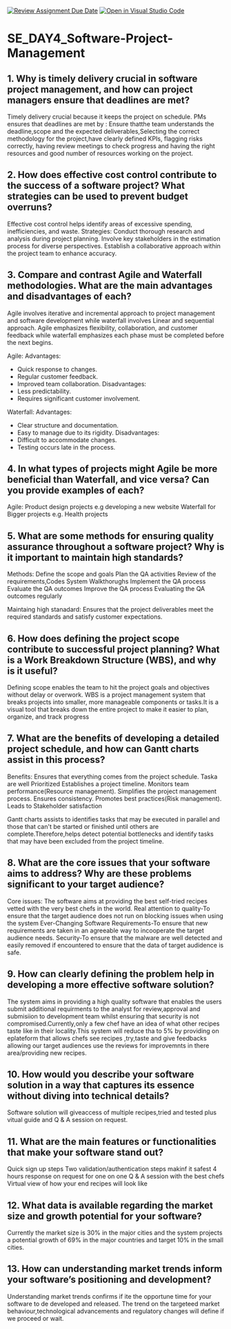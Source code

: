 [![Review Assignment Due Date](https://classroom.github.com/assets/deadline-readme-button-22041afd0340ce965d47ae6ef1cefeee28c7c493a6346c4f15d667ab976d596c.svg)](https://classroom.github.com/a/9pw6JKcu)
[![Open in Visual Studio Code](https://classroom.github.com/assets/open-in-vscode-2e0aaae1b6195c2367325f4f02e2d04e9abb55f0b24a779b69b11b9e10269abc.svg)](https://classroom.github.com/online_ide?assignment_repo_id=15718764&assignment_repo_type=AssignmentRepo)
# SE_DAY4_Software-Project-Management
## 1. Why is timely delivery crucial in software project management, and how can project managers ensure that deadlines are met?
Timely delivery crucial because it keeps the project on schedule.
PMs ensures that deadlines are met by : Ensure thatthe team understands the deadline,scope and the expected deliverables,Selecting the correct methodology for the project,have clearly defined KPIs, flagging risks correctly, having review meetings to check progress and having the right resources and good number of resources working on the project.
## 2. How does effective cost control contribute to the success of a software project? What strategies can be used to prevent budget overruns?
Effective cost control  helps identify areas of excessive spending, inefficiencies, and waste.
Strategies: 
 Conduct thorough research and analysis during project planning.
 Involve key stakeholders in the estimation process for diverse  perspectives.
 Establish a collaborative approach within the project team to  enhance accuracy.
## 3. Compare and contrast Agile and Waterfall methodologies. What are the main advantages and disadvantages of each?
Agile involves iterative and incremental approach to project management and software development while waterfall involves Linear and sequential approach.
Agile emphasizes flexibility, collaboration, and customer feedback while waterfall emphasizes each phase must be completed before the next begins.

Agile:
Advantages:
- Quick response to changes.
- Regular customer feedback.
- Improved team collaboration.
Disadvantages:
- Less predictability.
- Requires significant customer involvement.

Waterfall:
Advantages:
- Clear structure and documentation.
- Easy to manage due to its rigidity.
Disadvantages:
- Difficult to accommodate changes.
- Testing occurs late in the process.
## 4. In what types of projects might Agile be more beneficial than Waterfall, and vice versa? Can you provide examples of each?
Agile: Product design projects  e.g  developing a new website
Waterfall for Bigger projects  e.g. Health projects
## 5. What are some methods for ensuring quality assurance throughout a software project? Why is it important to maintain high standards?
Methods:
Define the scope and goals
Plan the QA activities
Review of the requirements,Codes
System Walkthorughs
Implement the QA process
Evaluate the QA outcomes
Improve the QA process 
Evaluating the QA outcomes regularly 

Maintaing high stanadard:
Ensures that the project deliverables meet the required standards and satisfy customer expectations.
## 6. How does defining the project scope contribute to successful project planning? What is a Work Breakdown Structure (WBS), and why is it useful?
Defining scope enables the team to hit the project goals and objectives without delay or overwork.
WBS is a project management system that breaks projects into smaller, more manageable components or tasks.It is a visual tool that breaks down the entire project to make it easier to plan, organize, and track progress
## 7. What are the benefits of developing a detailed project schedule, and how can Gantt charts assist in this process?
Benefits:
    Ensures that everything comes from the project schedule.
    Taska are well Prioritized
    Establishes a project timeline. 
    Monitors team performance(Resource management).
    Simplifies the project management process.
    Ensures consistency.
    Promotes best practices(Risk management).
    Leads to Stakeholder satisfaction

  Gantt charts assists to identifies tasks that may be executed in parallel and those that can't be started or finished until others are complete.Therefore,helps detect    potential bottlenecks and identify tasks that may have been excluded from the project timeline.

  
## 8. What are the core issues that your software aims to address? Why are these problems significant to your target audience?
Core issues:
The software aims at providing the best self-tried recipes  vetted with the very best chefs in the world.
 Real attention to quality-To ensure that the target audience does not run on blocking issues when using the system
 Ever-Changing Software Requirements-To ensure that new requirements are taken in an agreeable way to incooperate the target audience needs.
 Security-To ensure that the malware are well detected and easily removed if encountered to ensure that the data of target audidence is safe.

 
## 9. How can clearly defining the problem help in developing a more effective software solution?
The system aims in providing a high quality software that enables the users submit additional requirments to the analyst for review,approval and submisiion to development team whilst ensuring that security is not compromised.Currently,only a few chef have an idea of what other recipes taste like in their locality.This system will reduce tha to 5% by providing on eplateform that allows chefs see recipes ,try,taste and give feedbacks allowing our target audiences use the reviews for improvemnts in there area/providing new recipes. 


## 10. How would you describe your software solution in a way that captures its essence without diving into technical details?
 Software solution will giveaccess of multiple recipes,tried and tested plus vitual guide and Q & A session on request.

## 11. What are the main features or functionalities that make your software stand out?
Quick sign up steps
Two validation/authentication steps makinf it safest
4 hours response on request for one on one Q & A session with the best chefs 
Virtual view of how your end recipes will look like

## 12. What data is available regarding the market size and growth potential for your software?
Currently the market size is 30% in the major cities and the system projects a potential growth of 69% in the major countries and target 10% in the small cities.
## 13. How can understanding market trends inform your software’s positioning and development?
Understanding market trends confirms if ite the opportune time for your software to de developed and released. The trend on the targeteed market behaviour,technological advancements and regulatory changes will define if we proceed or wait.
